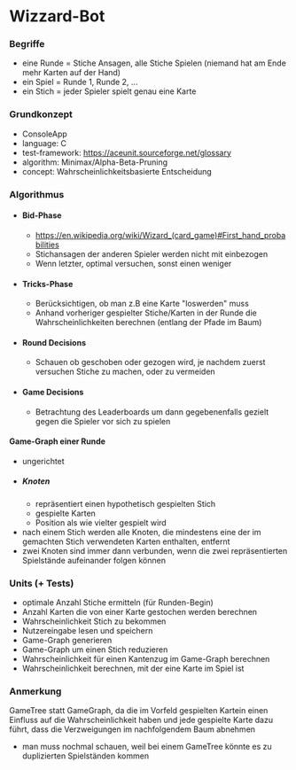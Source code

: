 # Wizzard-Bot

### Begriffe
- eine Runde = Stiche Ansagen, alle Stiche Spielen (niemand hat am Ende mehr Karten auf der Hand)
- ein Spiel = Runde 1, Runde 2, ...
- ein Stich =  jeder Spieler spielt genau eine Karte

### Grundkonzept
- ConsoleApp
- language: C
- test-framework: https://aceunit.sourceforge.net/glossary
- algorithm: Minimax/Alpha-Beta-Pruning
- concept: Wahrscheinlichkeitsbasierte Entscheidung

### Algorithmus
- #### Bid-Phase
  - https://en.wikipedia.org/wiki/Wizard_(card_game)#First_hand_probabilities
  - Stichansagen der anderen Spieler werden nicht mit einbezogen
  - Wenn letzter, optimal versuchen, sonst einen weniger
- #### Tricks-Phase
  - Berücksichtigen, ob man z.B eine Karte "loswerden" muss
  - Anhand vorheriger gespielter Stiche/Karten in der Runde die Wahrscheinlichkeiten berechnen (entlang der Pfade im Baum)
- #### Round Decisions
  - Schauen ob geschoben oder gezogen wird, je nachdem zuerst versuchen Stiche zu machen, oder zu vermeiden
- #### Game Decisions
  - Betrachtung des Leaderboards um dann gegebenenfalls gezielt gegen die Spieler vor sich zu spielen
#### Game-Graph einer Runde
- ungerichtet
- ##### Knoten
  - repräsentiert einen hypothetisch gespielten Stich
  - gespielte Karten
  - Position als wie vielter gespielt wird
- nach einem Stich werden alle Knoten, die mindestens eine der im gemachten Stich verwendeten Karten enthalten, entfernt
- zwei Knoten sind immer dann verbunden, wenn die zwei repräsentierten Spielstände aufeinander folgen können
 
### Units (+ Tests)
- optimale Anzahl Stiche ermitteln (für Runden-Begin)
- Anzahl Karten die von einer Karte gestochen werden berechnen
- Wahrscheinlichkeit Stich zu bekommen
- Nutzereingabe lesen und speichern
- Game-Graph generieren
- Game-Graph um einen Stich reduzieren
- Wahrscheinlichkeit für einen Kantenzug im Game-Graph berechnen
- Wahrscheinlichkeit berechnen, mit der eine Karte im Spiel ist

### Anmerkung
GameTree statt GameGraph, da die im Vorfeld gespielten Kartein einen Einfluss auf die Wahrscheinlichkeit haben 
und jede gespielte Karte dazu führt, dass die Verzweigungen im nachfolgendem Baum abnehmen
* man muss nochmal schauen, weil bei einem GameTree könnte es zu duplizierten Spielständen kommen

